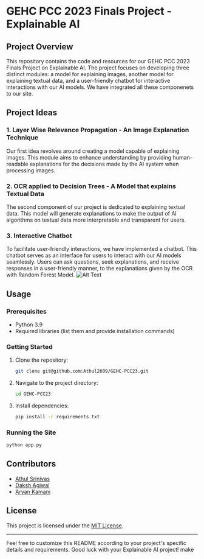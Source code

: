 # GEHC PCC 2023 Finals Project - Explainable AI

## Project Overview
This repository contains the code and resources for our GEHC PCC 2023 Finals Project on Explainable AI. The project focuses on developing three distinct modules: a model for explaining images, another model for explaining textual data, and a user-friendly chatbot for interactive interactions with our AI models. We have integrated all these componenets to our site.

## Project Ideas

### 1. Layer Wise Relevance Propagation - An Image Explanation Technique
Our first idea revolves around creating a model capable of explaining images. This module aims to enhance understanding by providing human-readable explanations for the decisions made by the AI system when processing images.

### 2. OCR applied to Decision Trees - A Model that explains Textual Data
The second component of our project is dedicated to explaining textual data. This model will generate explanations to make the output of AI algorithms on textual data more interpretable and transparent for users.

### 3. Interactive Chatbot
To facilitate user-friendly interactions, we have implemented a chatbot. This chatbot serves as an interface for users to interact with our AI models seamlessly. Users can ask questions, seek explanations, and receive responses in a user-friendly manner, to the explanations given by the OCR with Random Forest Model.
![Alt Text](https://private-user-images.githubusercontent.com/111687365/272555638-12164b56-10d1-4391-8489-b95da9da0419.png?jwt=eyJhbGciOiJIUzI1NiIsInR5cCI6IkpXVCJ9.eyJpc3MiOiJnaXRodWIuY29tIiwiYXVkIjoicmF3LmdpdGh1YnVzZXJjb250ZW50LmNvbSIsImtleSI6ImtleTEiLCJleHAiOjE2OTY0MTg0MzgsIm5iZiI6MTY5NjQxODEzOCwicGF0aCI6Ii8xMTE2ODczNjUvMjcyNTU1NjM4LTEyMTY0YjU2LTEwZDEtNDM5MS04NDg5LWI5NWRhOWRhMDQxOS5wbmc_WC1BbXotQWxnb3JpdGhtPUFXUzQtSE1BQy1TSEEyNTYmWC1BbXotQ3JlZGVudGlhbD1BS0lBSVdOSllBWDRDU1ZFSDUzQSUyRjIwMjMxMDA0JTJGdXMtZWFzdC0xJTJGczMlMkZhd3M0X3JlcXVlc3QmWC1BbXotRGF0ZT0yMDIzMTAwNFQxMTE1MzhaJlgtQW16LUV4cGlyZXM9MzAwJlgtQW16LVNpZ25hdHVyZT00OWQ4ZWI5NTY1Nzg2OTliODlhOGUwNTJiN2M2MTA0YmRmZDU4NGJiZDkwNGE0NmMxNTNmNmIyMWZjZTMzMjk1JlgtQW16LVNpZ25lZEhlYWRlcnM9aG9zdCZhY3Rvcl9pZD0wJmtleV9pZD0wJnJlcG9faWQ9MCJ9.NXpiUjkJ31ZvCJyF_nqG_7xJ4qnCJf9QkoDPw8j7SXA)

## Usage

### Prerequisites
- Python 3.9
- Required libraries (list them and provide installation commands)

### Getting Started
1. Clone the repository: 
   ```sh
   git clone git@github.com:Athul2609/GEHC-PCC23.git
   ```
2. Navigate to the project directory:
   ```sh
   cd GEHC-PCC23
   ```
3. Install dependencies:
   ```sh
   pip install -r requirements.txt
   ```

### Running the Site
   ```sh
   python app.py
   ```

## Contributors
- [Athul Srinivas](https://github.com/your-username)
- [Daksh Agiwal](https://github.com/daksh-025)
- [Aryan Kamani](https://github.com/Kamani1318)

## License
This project is licensed under the [MIT License](LICENSE).

---

Feel free to customize this README according to your project's specific details and requirements. Good luck with your Explainable AI project! make 
